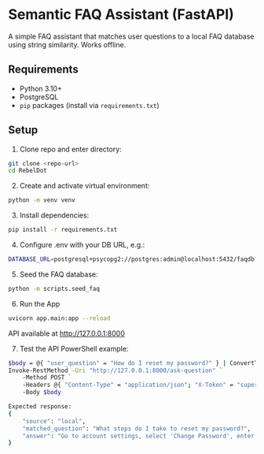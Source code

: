 # Semantic FAQ Assistant (FastAPI)

A simple FAQ assistant that matches user questions to a local FAQ database using string similarity. Works offline.

## Requirements
- Python 3.10+
- PostgreSQL
- `pip` packages (install via `requirements.txt`)

## Setup
1. Clone repo and enter directory:
```bash
git clone <repo-url>
cd RebelDot
```

2. Create and activate virtual environment:
```bash
python -m venv venv
```

3. Install dependencies:
```bash
pip install -r requirements.txt
```

4. Configure .env with your DB URL, e.g.:
```bash
DATABASE_URL=postgresql+psycopg2://postgres:admin@localhost:5432/faqdb
```

5. Seed the FAQ database:
```bash
python -m scripts.seed_faq
```

6. Run the App
```bash
uvicorn app.main:app --reload
```

API available at http://127.0.0.1:8000

7. Test the API
PowerShell example:

```bash
$body = @{ "user_question" = "How do I reset my password?" } | ConvertTo-Json
Invoke-RestMethod -Uri "http://127.0.0.1:8000/ask-question" `
    -Method POST `
    -Headers @{ "Content-Type" = "application/json"; "X-Token" = "supersecret" } `
    -Body $body

Expected response:
{
    "source": "local",
    "matched_question": "What steps do I take to reset my password?",
    "answer": "Go to account settings, select 'Change Password', enter your current password and then the new one. Confirm the new password and save the changes."
}
```

